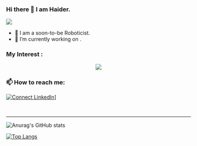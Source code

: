### Hi there 👋 I am Haider.
![](https://komarev.com/ghpvc/?username=ibrahimmansur4&color=grey)

- 🔭 I am a soon-to-be Roboticist.
- 🌱 I’m currently working on .


### My Interest :
<p align="center">
  <a href="https://skillicons.dev">
    <img src="https://skillicons.dev/icons?i=git,github,cpp,,ros,python,matlab,opencv,tensorflow,cmake bash&perline=6" />
  </a>
</p>



### 📫 How to reach me: 
[![Connect LinkedIn](https://img.shields.io/badge/LinkedIn-0077B5?style=for-the-badge&logo=linkedin&logoColor=white)]([https://www.linkedin.com/in/muhammad-haider-ahtsham-a4271a202/)]


<br />

---
<!-- 
![Anurag's GitHub stats](https://github-readme-stats.vercel.app/api?username=ibrahimmansur4&show=reviews,discussions_started,discussions_answered,prs_merged,prs_merged_percentage)
-->
![Anurag's GitHub stats](https://github-readme-stats.vercel.app/api?username=ibrahimmansur4&show_icons=true&theme=dark)

[![Top Langs](https://github-readme-stats.vercel.app/api/top-langs/?username=ibrahimmansur4&layout=compact)](https://github.com/anuraghazra/github-readme-stats)
